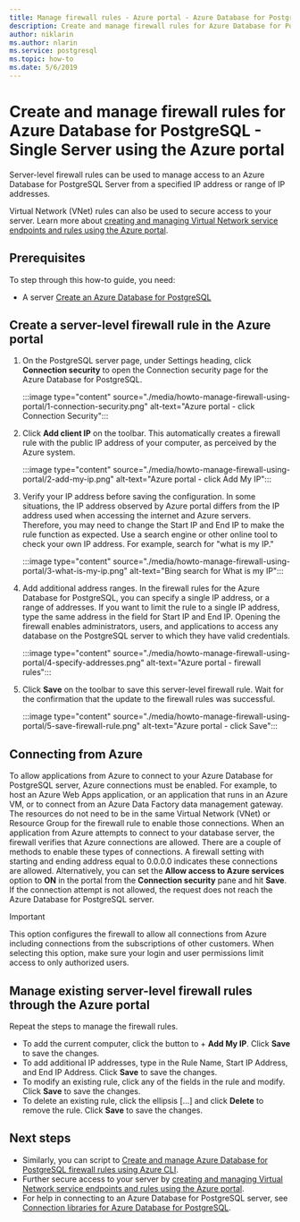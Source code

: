 ```yaml
---
title: Manage firewall rules - Azure portal - Azure Database for PostgreSQL - Single Server
description: Create and manage firewall rules for Azure Database for PostgreSQL - Single Server using the Azure portal
author: niklarin
ms.author: nlarin
ms.service: postgresql
ms.topic: how-to
ms.date: 5/6/2019
---
```

# Create and manage firewall rules for Azure Database for PostgreSQL - Single Server using the Azure portal
Server-level firewall rules can be used to manage access to an Azure Database for PostgreSQL Server from a specified IP address or range of IP addresses.

Virtual Network (VNet) rules can also be used to secure access to your server. Learn more about [creating and managing Virtual Network service endpoints and rules using the Azure portal](howto-manage-vnet-using-portal.md).

## Prerequisites
To step through this how-to guide, you need:
- A server [Create an Azure Database for PostgreSQL](quickstart-create-server-database-portal.md)

## Create a server-level firewall rule in the Azure portal
1. On the PostgreSQL server page, under Settings heading, click **Connection security** to open the Connection security page for the Azure Database for PostgreSQL.

   :::image type="content" source="./media/howto-manage-firewall-using-portal/1-connection-security.png" alt-text="Azure portal - click Connection Security":::

2. Click **Add client IP** on the toolbar. This automatically creates a firewall rule with the public IP address of your computer, as perceived by the Azure system.

   :::image type="content" source="./media/howto-manage-firewall-using-portal/2-add-my-ip.png" alt-text="Azure portal - click Add My IP":::

3. Verify your IP address before saving the configuration. In some situations, the IP address observed by Azure portal differs from the IP address used when accessing the internet and Azure servers. Therefore, you may need to change the Start IP and End IP to make the rule function as expected.
   Use a search engine or other online tool to check your own IP address. For example, search for "what is my IP."

   :::image type="content" source="./media/howto-manage-firewall-using-portal/3-what-is-my-ip.png" alt-text="Bing search for What is my IP":::

4. Add additional address ranges. In the firewall rules for the Azure Database for PostgreSQL, you can specify a single IP address, or a range of addresses. If you want to limit the rule to a single IP address, type the same address in the field for Start IP and End IP. Opening the firewall enables administrators, users, and applications to access any database on the PostgreSQL server to which they have valid credentials.

   :::image type="content" source="./media/howto-manage-firewall-using-portal/4-specify-addresses.png" alt-text="Azure portal - firewall rules":::

5. Click **Save** on the toolbar to save this server-level firewall rule. Wait for the confirmation that the update to the firewall rules was successful.

   :::image type="content" source="./media/howto-manage-firewall-using-portal/5-save-firewall-rule.png" alt-text="Azure portal - click Save":::

## Connecting from Azure
To allow applications from Azure to connect to your Azure Database for PostgreSQL server, Azure connections must be enabled. For example, to host an Azure Web Apps application, or an application that runs in an Azure VM, or to connect from an Azure Data Factory data management gateway. The resources do not need to be in the same Virtual Network (VNet) or Resource Group for the firewall rule to enable those connections. When an application from Azure attempts to connect to your database server, the firewall verifies that Azure connections are allowed. There are a couple of methods to enable these types of connections. A firewall setting with starting and ending address equal to 0.0.0.0 indicates these connections are allowed. Alternatively, you can set the **Allow access to Azure services** option to **ON** in the portal from the **Connection security** pane and hit **Save**. If the connection attempt is not allowed, the request does not reach the Azure Database for PostgreSQL server.

> [!IMPORTANT]
> This option configures the firewall to allow all connections from Azure including connections from the subscriptions of other customers. When selecting this option, make sure your login and user permissions limit access to only authorized users.
> 

## Manage existing server-level firewall rules through the Azure portal
Repeat the steps to manage the firewall rules.
* To add the current computer, click the button to + **Add My IP**. Click **Save** to save the changes.
* To add additional IP addresses, type in the Rule Name, Start IP Address, and End IP Address. Click **Save** to save the changes.
* To modify an existing rule, click any of the fields in the rule and modify. Click **Save** to save the changes.
* To delete an existing rule, click the ellipsis […] and click **Delete** to remove the rule. Click **Save** to save the changes.

## Next steps
- Similarly, you can script to [Create and manage Azure Database for PostgreSQL firewall rules using Azure CLI](howto-manage-firewall-using-cli.md).
- Further secure access to your server by [creating and managing Virtual Network service endpoints and rules using the Azure portal](howto-manage-vnet-using-portal.md).
- For help in connecting to an Azure Database for PostgreSQL server, see [Connection libraries for Azure Database for PostgreSQL](concepts-connection-libraries.md).
